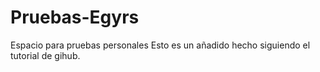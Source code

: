 # Pruebas-Egyrs
Espacio para pruebas personales
Esto es un añadido hecho siguiendo el tutorial de gihub.
